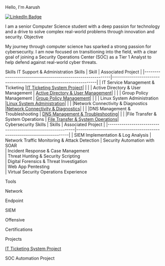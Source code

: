 Hello, I'm Aarush

<a href="https://www.linkedin.com/in/aarush-nepali-391320329/" target="_blank">
  <img src="https://img.shields.io/badge/-LinkedIn-blue?style=flat-square&logo=linkedin&logoColor=white" alt="LinkedIn Badge"/>
</a>

I am a senior Computer Science student with a deep passion for technology and a drive to solve complex real-world problems through innovation and security.
Objective

My journey through computer science has sparked a strong passion for cybersecurity. I am now focused on transitioning into the field, with a clear goal of joining a Security Operations Center (SOC) as a Tier 1 Analyst to help defend against real-world cyber threats.

Skills
IT Support & Administration Skills
| Skill                                                       | Associated Project                                                   | 
|-------------------------------------------------------------|----------------------------------------------------------------------|
| IT Service Management & Ticketing                           |<a href="https://github.com/ohhno961/IT-Ticketing-System-Project">IT Ticketing System Project</a>|
|                                                             |
| Active Directory & User Management                          | <a href="https://google.com">Active Directory & User Management</a>|                  |                                                             |
| Group Policy Management                                     |  <a href="https://google.com">Group Policy Management</a>|                            |                                                             |
| Linux System Administration                                 |<a href="https://google.com">Linux System Administration</a>|
|                                                             |
|Network Connectivity & Diagnostics                           |<a href="https://google.com">Network Connectivity & Diagnostics</a>|
|                                                             |
|DNS Management & Troubleshooting                             | <a href="https://google.com">DNS Management & Troubleshooting</a>|                    |                                                             |
|File Transfer & System Operations                            |  <a href="https://google.com">File Transfer & System Operations</a>|                                       
Cybersecurity Skills
| Skills                                                      | Associated Project                                                       |
|-------------------------------------------------------------|--------------------------------------------------------------------------|
| SIEM Implementation & Log Analysis 
| Network Traffic Monitoring & Attack Detection
| Security Automation with SOAR   
| Incident Response & Case Management    
| Threat Hunting & Security Scripting    
| Digital Forensics & Threat Investigation  
| Web App Pentesting     
| Virtual Security Operations Experience 






Tools


Network
  
Endpoint
 
SIEM

Offensive
  
Certifications


    
Projects

<a href="https://github.com/ohhno961/IT-Ticketing-System-Project">IT Ticketing System Project</a>

SOC Automation Project
